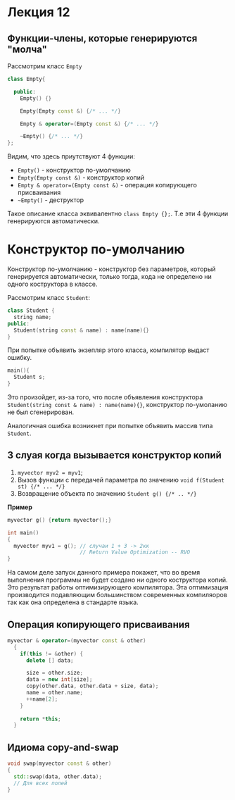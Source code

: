 # Лекция 12

 
## Функции-члены, которые генерируются "молча"

Рассмотрим класс `Empty`

```cpp
class Empty{

  public:
    Empty() {}

    Empty(Empty const &) {/* ... */}

    Empty & operator=(Empty const &) {/* ... */}

    ~Empty() {/* ... */}
};
```

Видим, что здесь приутствуют 4 функции:

* `Empty()` - конструктор по-умолчанию
* `Empty(Empty const &)` - конструктор копий
* `Empty & operator=(Empty const &)` - операция копирующего присваивания
* `~Empty()` - деструктор

Такое описание класса эквивалентно `class Empty {};`. Т.е эти 4 функции генерируются автоматически.


# Конструктор по-умолчанию

Конструктор по-умолчанию - конструктор без параметров, который генерируется автоматически, только тогда, кода не определено ни одного коструктора в классе.

Рассмотрим класс `Student`:

```cpp
class Student {
  string name;
public:
  Student(string const & name) : name(name){}
}
```

При попытке объявить экзепляр этого класса, компилятор выдаст ошибку.

```cpp
main(){
  Student s;
}
```

Это произойдет, из-за того, что после объявления конструктора `Student(string const & name) : name(name){}`, конструктор по-умоланию не был сгенерирован.

Аналогичная ошибка возникнет при попытке объявить массив типа `Student`.

## 3 слуая когда вызывается конструктор копий

1. `myvector myv2 = myv1`;
2. Вызов функции с передачей параметра по значению `void f(Student st) {/* ... */}`
3. Возвращение объекта по значению `Student g() {/* .. */}`

**Пример**

```cpp
myvector g() {return myvector();}

int main()
{
  myvector myv1 = g(); // случаи 1 + 3 -> 2кк
                       // Return Value Optimization -- RVO
} 
```

На самом деле запуск данного примера покажет, что во время выполнения программы не будет создано ни одного коструктора копий. Это результат работы оптимизирующего компилятора. Эта оптимизация производится подавляющим большинством современных компиляоров так как она определена в стандарте языка.

## Операция копирующего присваивания

```cpp
myvector & operator=(myvector const & other)
  {
    if(this != &other) {
      delete [] data;

      size = other.size;
      data = new int[size];
      copy(other.data, other.data + size, data);
      name = other.name;
      ++name[2];
    }
    
    return *this;
  }
```

## Идиома copy-and-swap

```cpp
void swap(myvector const & other)
{
  std::swap(data, other.data); 
  // Для всех полей
}
```